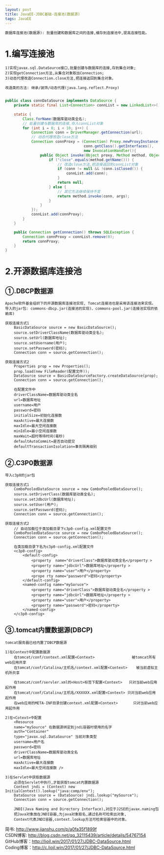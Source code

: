 ```yaml
---
layout: post
title: JavaEE-JDBC基础-连接池(数据源)
tags: JavaEE
---	
```

	数据库连接池(数据源): 批量创建和数据库之间的连接,缓存到连接池中,提高连接性能。
	
# 1.编写连接池
	1)实现javax.sql.DataSource接口,批量创建与数据库的连接,存到集合对象;
	2)实现getConnection方法,从集合对象取出Connection;
	3)动态代理改造Connection.close方法,把连接返回到集合对象。

	改造类的方法: 继承/装饰/动态代理(java.lang.reflect.Proxy)
		
```java

public class connDataSource implements DataSource {
	private static final List<Connection> connList = new LinkedList<>();
	
	static {
		Class.forName(数据库驱动类全名);
		// 批量创建与数据库的连接,存入connList对象
		for (int i = 0; i < 10; i++) {
			Connection conn = DriverManager.getConnection(url);
			// 动态代理改造close方法
			Connection connProxy = (Connection) Proxy.newProxyInstance(conn.getClass().getClassLoader(), 
									conn.getClass().getInterfaces(), 
									new InvocationHandler(){
				public Object invoke(Object proxy, Method method, Object[] args) throws Throwable {
					if ("close".equals(method.getName())) {
						// 改造close方法,把连接返回到connList对象		
						if (conn != null && !conn.isClosed()) {
							connList.add(conn);							
						}					
						return null;
					} else {
						// 其它方法继续保持不变
						return method.invoke(conn, args);
					}
				}
			});
			connList.add(connProxy);
		}
	}

	public Connection getConnection() throws SQLException {		
		Connection connProxy = connList.remove(0);
		return connProxy;
	}
}

```
	
# 2.开源数据库连接池

## ①.DBCP数据源
	Apache软件基金组织下的开源数据库连接池实现, Tomcat连接池也是采用该连接池来实现。
	导入的jar包: commons-dbcp.jar(连接池的实现)、commons-pool.jar(连接池实现的依赖库)

	获取连接方式1
		BasicDataSource source = new BasicDataSource();
		source.setDriverClassName(数据库驱动类全名);
		source.setUrl(数据库地址);
		source.setUsername(用户);
		source.setPassword(密码);
		Connection conn = source.getConnection();

	获取连接方式2
		Properties prop = new Properties();
		prop.load(new FileReader(配置文件));
		DataSource source = BasicDataSourceFactory.createDataSource(prop);
		Connection conn = source.getConnection();

		在配置文件中
		driverClassName=数据库驱动类全名
		url=数据库地址
		username=用户
		password=密码	
		initialSize=初始化连接数	
		maxActive=最大连接数	
		maxIdle=最大空闲连接数	
		minIdle=最小空闲连接数	
		maxWait=超时等待时间(毫秒)	
		defaultAutoCommit=是否自动提交
		defaultTransactionIsolation=事务隔离级别
	
## ②.C3P0数据源
	导入c3p0的jar包
	
	获取连接方式1
		ComboPooledDataSource source = new ComboPooledDataSource();
		source.setDriverClass(数据库驱动类全名);
		source.setJdbcUrl(数据库地址);
		source.setUser(用户);
		source.setPassword(密码);
		Connection conn = source.getConnection();

	获取连接方式2	
		// 自动加载位于类加载目录下c3p0-config.xml配置文件
		ComboPooledDataSource source = new ComboPooledDataSource();
		Connection conn = source.getConnection();
		
		在类加载目录下名为c3p0-config.xml配置文件
		<c3p0-config>
			<default-config>
				<property  name="driverClass">数据库驱动类全名</property >
				<property name="jdbcUrl">数据库地址</property >
				<property name="user">用户</property>
				<prope rty name="password">密码</property>
			</default-config>
			<named-config name="mySoruce"> 
				<property name="driverClass">数据库驱动类全名</property >
				<property name="jdbcUrl">数据库地址</property >
				<property name="user">用户</property>
				<property name="password">密码</property>
			</named-config>
		</c3p0-config>		
		
## ③.tomcat内置数据源(DBCP)
	tomcat服务器已经内置了DBCP数据源
	
	1)在Context中配置数据源
		在tomcat/conf/context.xml配置<Context>					被tomcat所有web应用共享		
		在tomcat/conf/Catalina/主机名/context.xml配置<Context>	被当前虚拟主机所共享	
		
		在tomcat/conf/servler.xml的<Host>标签下配置<Context>	只对当前web应用起作用
		在tomcat/conf/Catalina/主机名/XXXXXX.xml配置<Context>	只对当前web应用起作用		
		在web应用的META-INF目录创建context.xml配置<Context>		只对当前web应用起作用		
					
	2)在<Cotext>中配置
		<Resource
		name="mySource" 在数据源绑定到jndi容器时使用的名字
		auth="Container" 
		type="javax.sql.DataSource" 当前对象类型
		username=用户名
		password=密码
		driverClassName=数据库驱动类全名
		url=数据库地址
		maxActive=最大连接数
		maxIdle=最大空闲连接数 />
			
	3)在Servlet中获取数据源
		必须在Servlet中执行,才能获取tomcat内置数据源
		Context jndi = (Context) new InitialContext().lookup("java:comp/env");
		DataSource source = (DataSource) jndi.lookup("mySource");		
		Connection conn = source.getConnection();
		
		JNDI(Java Naming and Directory Interface),对应于J2SE的javax.naming包		
		把Java对象放在JNDI容器,为java对象取名,通过名称可检索出对象,
		Context代表JNDI容器,context.lookup方法可检索容器中的对象。

简书: http://www.jianshu.com/p/a0fa35f1899f   
CSDN博客: http://blog.csdn.net/qq_32115439/article/details/54767154   
GitHub博客：http://lioil.win/2017/01/27/JDBC-DataSource.html   
Coding博客：http://c.lioil.win/2017/01/27/JDBC-DataSource.html